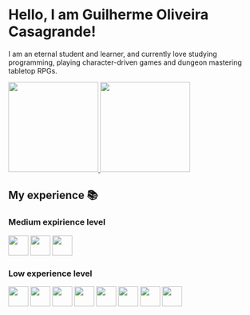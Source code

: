 <link rel="stylesheet" href="https://cdn.jsdelivr.net/gh/devicons/devicon@v2.15.1/devicon.min.css">

# Hello, I am Guilherme Oliveira Casagrande!
I am an eternal student and learner, and currently love studying programming, playing character-driven games and dungeon mastering tabletop RPGs.

<div>
<a href="https://github.com/ryguigas0">
<img height="180em" src="https://github-readme-stats.vercel.app/api/top-langs/?username=ryguigas0&layout=compact&langs_count=7&theme=dracula"/>
<img height="180em" src="https://github-readme-stats.vercel.app/api?username=ryguigas0&show_icons=true&theme=dracula&include_all_commits=true&count_private=true"/>
</div>
</a>

## My experience :books:

<!-- ### High experience level -->
### Medium expirience level

<img src="https://cdn.jsdelivr.net/gh/devicons/devicon/icons/javascript/javascript-original.svg" width="40" height="40"/>
<img src="https://cdn.jsdelivr.net/gh/devicons/devicon/icons/elixir/elixir-original.svg" width="40" height="40"/>
<img src="https://cdn.jsdelivr.net/gh/devicons/devicon/icons/java/java-original.svg" height="40" width="40"/>

### Low experience level
<img src="https://cdn.jsdelivr.net/gh/devicons/devicon/icons/typescript/typescript-original.svg" height="40" width="40"/>
<img src="https://cdn.jsdelivr.net/gh/devicons/devicon/icons/html5/html5-original.svg" height="40" width="40"/>
<img src="https://cdn.jsdelivr.net/gh/devicons/devicon/icons/css3/css3-original.svg" height="40" width="40"/>
<img src="https://cdn.jsdelivr.net/gh/devicons/devicon/icons/bootstrap/bootstrap-original.svg" height="40" width="40"/>
<img src="https://cdn.jsdelivr.net/gh/devicons/devicon/icons/flutter/flutter-original.svg" height="40" width="40"/>
<img src="https://cdn.jsdelivr.net/gh/devicons/devicon/icons/lua/lua-original.svg" height="40" width="40"/>
<img src="https://cdn.jsdelivr.net/gh/devicons/devicon/icons/go/go-original.svg" height="40" width="40"/>
<img src="https://cdn.jsdelivr.net/gh/devicons/devicon/icons/c/c-original.svg" height="40" width="40"/>
